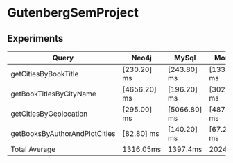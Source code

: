# GutenbergSemProject

## Experiments

Query | Neo4j | MySql | Mongo
-|-|-|-
getCitiesByBookTitle | [230.20] ms | [243.80] ms | [133.20] ms
getBookTitlesByCityName | [4656.20] ms | [196.20] ms | [3026.80] ms
getCitiesByGeolocation | [295.00] ms  | [5066.80] ms | [4871.60] ms
getBooksByAuthorAndPlotCities |[82.80] ms | [140.20] ms | [67.20] ms
Total Average | 1316.05ms | 1397.4ms | 2024.7ms
